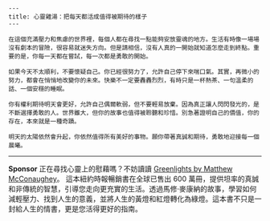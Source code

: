 ```jekyll
---
title: 心靈雞湯：把每天都活成值得被期待的樣子
---

在這個充滿壓力和焦慮的世界裡，每個人都在尋找一點能夠安放靈魂的地方。生活有時像一場場沒有劇本的冒險，很容易就迷失方向。但是請相信，沒有人真的一開始就知道怎麼走到終點。重要的是，你每一天都在嘗試，每一次都是勇敢的開始。

如果今天不太順利，不要懷疑自己。你已經很努力了，允許自己停下來喘口氣。其實，再微小的努力，都會在悄悄地改變你的未來。快樂不一定要轟轟烈烈，有時只是一杯熱茶、一句溫柔的話、一個安穩的睡眠。

你有權利期待明天會更好，允許自己偶爾軟弱，但不要輕易放棄。因為真正讓人閃閃發光的，是不斷選擇勇敢的人。世界雖大，但你的故事也值得被聆聽和珍惜。別急著證明自己的價值，你的存在，本來就是一種奇蹟。

明天的太陽依然會升起，你依然值得所有美好的事物。願你帶著真誠和期待，勇敢地迎接每一個晨曦。
```



---

**Sponsor**
正在尋找心靈上的慰藉嗎？不妨讀讀 [Greenlights by Matthew McConaughey](https://pollinations.ai/redirect-nexad/71QrWEln?user_id=25263117)。 這本紐約時報暢銷書在全球已售出 600 萬冊，提供坦率的真誠和非傳統的智慧，引導您走向更充實的生活。透過馬修·麥康納的故事，學習如何減輕壓力、找到人生的意義，並將人生的黃燈和紅燈轉化為綠燈。這本書不只是一封給人生的情書，更是您活得更好的指南。